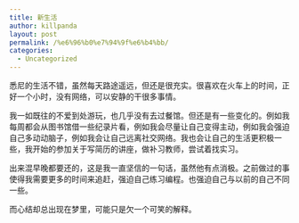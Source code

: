 ```yaml
---
title: 新生活
author: killpanda
layout: post
permalink: /%e6%96%b0%e7%94%9f%e6%b4%bb/
categories:
  - Uncategorized
---
```

悉尼的生活不错，虽然每天路途遥远，但还是很充实。很喜欢在火车上的时间，正好一个小时，没有网络，可以安静的干很多事情。

我一如既往的不爱到处游玩，也几乎没有去过餐馆。但还是有一些变化的。例如我每周都会从图书馆借一些纪录片看，例如我会尽量让自己变得主动，例如我会强迫自己多动动脑子，例如我会让自己远离社交网络。我也会让自己的生活更积极一些，我开始的参加关于写简历的讲座，做补习教师，尝试着找实习。

出来混早晚都要还的，这是我一直坚信的一句话，虽然他有点消极。之前做过的事使得我需要更多的时间来追赶，强迫自己练习编程。也强迫自己与以前的自己不同一些。

而心结却总出现在梦里，可能只是欠一个可笑的解释。